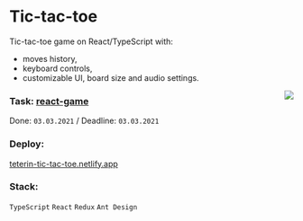 # Tic-tac-toe

Tic-tac-toe game on React/TypeScript with:  
- moves history,  
- keyboard controls,  
- customizable UI, board size and audio settings.

<img align="right" src="https://user-images.githubusercontent.com/59282193/109812310-bbcc8180-7c4d-11eb-8847-a3be28d41401.png" />

### Task: [**react-game**](https://github.com/rolling-scopes-school/tasks/blob/master/tasks/react/react-game.md)

Done: `03.03.2021` / Deadline: `03.03.2021`

### Deploy:
[teterin-tic-tac-toe.netlify.app](https://teterin-tic-tac-toe.netlify.app/)

### Stack:
`TypeScript` `React` `Redux` `Ant Design`
